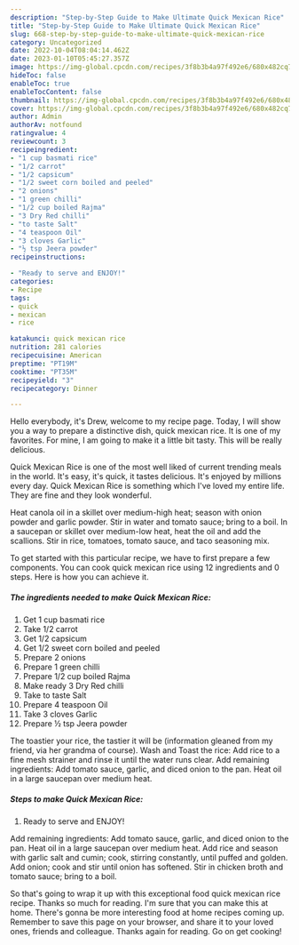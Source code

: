```yaml
---
description: "Step-by-Step Guide to Make Ultimate Quick Mexican Rice"
title: "Step-by-Step Guide to Make Ultimate Quick Mexican Rice"
slug: 668-step-by-step-guide-to-make-ultimate-quick-mexican-rice
category: Uncategorized
date: 2022-10-04T08:04:14.462Z
date: 2023-01-10T05:45:27.357Z
image: https://img-global.cpcdn.com/recipes/3f8b3b4a97f492e6/680x482cq70/quick-mexican-rice-recipe-main-photo.jpg
hideToc: false
enableToc: true
enableTocContent: false
thumbnail: https://img-global.cpcdn.com/recipes/3f8b3b4a97f492e6/680x482cq70/quick-mexican-rice-recipe-main-photo.jpg
cover: https://img-global.cpcdn.com/recipes/3f8b3b4a97f492e6/680x482cq70/quick-mexican-rice-recipe-main-photo.jpg
author: Admin
authorAv: notfound
ratingvalue: 4
reviewcount: 3
recipeingredient:
- "1 cup basmati rice"
- "1/2 carrot"
- "1/2 capsicum"
- "1/2 sweet corn boiled and peeled"
- "2 onions"
- "1 green chilli"
- "1/2 cup boiled Rajma"
- "3 Dry Red chilli"
- "to taste Salt"
- "4 teaspoon Oil"
- "3 cloves Garlic"
- "½ tsp Jeera powder"
recipeinstructions:

- "Ready to serve and ENJOY!"
categories:
- Recipe
tags:
- quick
- mexican
- rice

katakunci: quick mexican rice 
nutrition: 281 calories
recipecuisine: American
preptime: "PT19M"
cooktime: "PT35M"
recipeyield: "3"
recipecategory: Dinner

---
```



Hello everybody, it's Drew, welcome to my recipe page. Today, I will show you a way to prepare a distinctive dish, quick mexican rice. It is one of my favorites. For mine, I am going to make it a little bit tasty. This will be really delicious.

Quick Mexican Rice is one of the most well liked of current trending meals in the world. It's easy, it's quick, it tastes delicious. It's enjoyed by millions every day. Quick Mexican Rice is something which I've loved my entire life. They are fine and they look wonderful.

Heat canola oil in a skillet over medium-high heat; season with onion powder and garlic powder. Stir in water and tomato sauce; bring to a boil. In a saucepan or skillet over medium-low heat, heat the oil and add the scallions. Stir in rice, tomatoes, tomato sauce, and taco seasoning mix.


To get started with this particular recipe, we have to first prepare a few components. You can cook quick mexican rice using 12 ingredients and 0 steps. Here is how you can achieve it.

<!--inarticleads1-->

##### The ingredients needed to make Quick Mexican Rice:

1. Get 1 cup basmati rice
1. Take 1/2 carrot
1. Get 1/2 capsicum
1. Get 1/2 sweet corn boiled and peeled
1. Prepare 2 onions
1. Prepare 1 green chilli
1. Prepare 1/2 cup boiled Rajma
1. Make ready 3 Dry Red chilli
1. Take to taste Salt
1. Prepare 4 teaspoon Oil
1. Take 3 cloves Garlic
1. Prepare ½ tsp Jeera powder


The toastier your rice, the tastier it will be (information gleaned from my friend, via her grandma of course). Wash and Toast the rice: Add rice to a fine mesh strainer and rinse it until the water runs clear. Add remaining ingredients: Add tomato sauce, garlic, and diced onion to the pan. Heat oil in a large saucepan over medium heat. 

<!--inarticleads2-->

##### Steps to make Quick Mexican Rice:


1. Ready to serve and ENJOY!

Add remaining ingredients: Add tomato sauce, garlic, and diced onion to the pan. Heat oil in a large saucepan over medium heat. Add rice and season with garlic salt and cumin; cook, stirring constantly, until puffed and golden. Add onion; cook and stir until onion has softened. Stir in chicken broth and tomato sauce; bring to a boil. 

So that's going to wrap it up with this exceptional food quick mexican rice recipe. Thanks so much for reading. I'm sure that you can make this at home. There's gonna be more interesting food at home recipes coming up. Remember to save this page on your browser, and share it to your loved ones, friends and colleague. Thanks again for reading. Go on get cooking!
